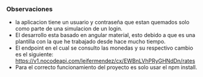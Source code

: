 ### Observaciones

- la aplicacion tiene un usuario y contraseña que estan quemados solo como parte de una simulacion de un login.
- El desarrollo esta basado en angular material, esto debido a que es una plantilla con la que he trabajado desde hace mucho tiempo.
- El endpoint en el cual se consulto las monedas y su respectivo cambio es el siguiente: https://v1.nocodeapi.com/leifermendez/cx/EWBnLVhPRyGHNdDn/rates
- Para el correcto funcionamiento del proyecto es solo usar el npm install.
